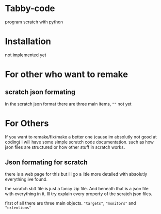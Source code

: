 # Tabby-code
program scratch with python

# Installation
not implemented yet

# For other who want to remake

## scratch json formating
in the scratch json format there are three main items, `""`
not yet

# For Others
If you want to remake/fix/make a better one (cause im absolutly not good at coding) i will have some simple scratch code documentation. such as how json files are structured or how other stuff in scratch works.

## Json formating for scratch
there is a web page for this but ill go a litle more detailed with absolutly everything ive found.

the scratch sb3 file is just a fancy zip file. And beneath that is a json file with everything in it, Ill try explain every property of the scratch json files.

first of all there are three main objects. `"targets"`, `"monitors"` and `"extentions"`